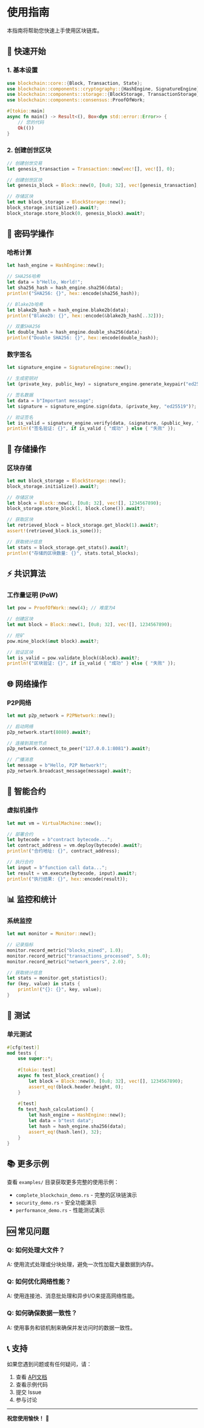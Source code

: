 # 使用指南

本指南将帮助您快速上手使用区块链库。

## 🚀 快速开始

### 1. 基本设置

```rust
use blockchain::core::{Block, Transaction, State};
use blockchain::components::cryptography::{HashEngine, SignatureEngine};
use blockchain::components::storage::{BlockStorage, TransactionStorage};
use blockchain::components::consensus::ProofOfWork;

#[tokio::main]
async fn main() -> Result<(), Box<dyn std::error::Error>> {
    // 您的代码
    Ok(())
}
```

### 2. 创建创世区块

```rust
// 创建创世交易
let genesis_transaction = Transaction::new(vec![], vec![], 0);

// 创建创世区块
let genesis_block = Block::new(0, [0u8; 32], vec![genesis_transaction], 1234567890);

// 存储区块
let mut block_storage = BlockStorage::new();
block_storage.initialize().await?;
block_storage.store_block(0, genesis_block).await?;
```

## 🔐 密码学操作

### 哈希计算

```rust
let hash_engine = HashEngine::new();

// SHA256哈希
let data = b"Hello, World!";
let sha256_hash = hash_engine.sha256(data);
println!("SHA256: {}", hex::encode(sha256_hash));

// Blake2b哈希
let blake2b_hash = hash_engine.blake2b(data);
println!("Blake2b: {}", hex::encode(&blake2b_hash[..32]));

// 双重SHA256
let double_hash = hash_engine.double_sha256(data);
println!("Double SHA256: {}", hex::encode(double_hash));
```

### 数字签名

```rust
let signature_engine = SignatureEngine::new();

// 生成密钥对
let (private_key, public_key) = signature_engine.generate_keypair("ed25519")?;

// 签名数据
let data = b"Important message";
let signature = signature_engine.sign(data, &private_key, "ed25519")?;

// 验证签名
let is_valid = signature_engine.verify(data, &signature, &public_key, "ed25519")?;
println!("签名验证: {}", if is_valid { "成功" } else { "失败" });
```

## 💾 存储操作

### 区块存储

```rust
let mut block_storage = BlockStorage::new();
block_storage.initialize().await?;

// 存储区块
let block = Block::new(1, [0u8; 32], vec![], 1234567890);
block_storage.store_block(1, block.clone()).await?;

// 获取区块
let retrieved_block = block_storage.get_block(1).await?;
assert!(retrieved_block.is_some());

// 获取统计信息
let stats = block_storage.get_stats().await?;
println!("存储的区块数量: {}", stats.total_blocks);
```

## ⚡ 共识算法

### 工作量证明 (PoW)

```rust
let pow = ProofOfWork::new(4); // 难度为4

// 创建区块
let mut block = Block::new(1, [0u8; 32], vec![], 1234567890);

// 挖矿
pow.mine_block(&mut block).await?;

// 验证区块
let is_valid = pow.validate_block(&block).await?;
println!("区块验证: {}", if is_valid { "成功" } else { "失败" });
```

## 🌐 网络操作

### P2P网络

```rust
let mut p2p_network = P2PNetwork::new();

// 启动网络
p2p_network.start(8080).await?;

// 连接到其他节点
p2p_network.connect_to_peer("127.0.0.1:8081").await?;

// 广播消息
let message = b"Hello, P2P Network!";
p2p_network.broadcast_message(message).await?;
```

## 🤖 智能合约

### 虚拟机操作

```rust
let mut vm = VirtualMachine::new();

// 部署合约
let bytecode = b"contract bytecode...";
let contract_address = vm.deploy(bytecode).await?;
println!("合约地址: {}", contract_address);

// 执行合约
let input = b"function call data...";
let result = vm.execute(bytecode, input).await?;
println!("执行结果: {}", hex::encode(result));
```

## 📊 监控和统计

### 系统监控

```rust
let mut monitor = Monitor::new();

// 记录指标
monitor.record_metric("blocks_mined", 1.0);
monitor.record_metric("transactions_processed", 5.0);
monitor.record_metric("network_peers", 2.0);

// 获取统计信息
let stats = monitor.get_statistics();
for (key, value) in stats {
    println!("{}: {}", key, value);
}
```

## 🧪 测试

### 单元测试

```rust
#[cfg(test)]
mod tests {
    use super::*;
    
    #[tokio::test]
    async fn test_block_creation() {
        let block = Block::new(0, [0u8; 32], vec![], 1234567890);
        assert_eq!(block.header.height, 0);
    }
    
    #[test]
    fn test_hash_calculation() {
        let hash_engine = HashEngine::new();
        let data = b"test data";
        let hash = hash_engine.sha256(data);
        assert_eq!(hash.len(), 32);
    }
}
```

## 📚 更多示例

查看 `examples/` 目录获取更多完整的使用示例：

- `complete_blockchain_demo.rs` - 完整的区块链演示
- `security_demo.rs` - 安全功能演示
- `performance_demo.rs` - 性能测试演示

## 🆘 常见问题

### Q: 如何处理大文件？

A: 使用流式处理或分块处理，避免一次性加载大量数据到内存。

### Q: 如何优化网络性能？

A: 使用连接池、消息批处理和异步I/O来提高网络性能。

### Q: 如何确保数据一致性？

A: 使用事务和锁机制来确保并发访问时的数据一致性。

## 📞 支持

如果您遇到问题或有任何疑问，请：

1. 查看 [API文档](API.md)
2. 查看示例代码
3. 提交 Issue
4. 参与讨论

---

**祝您使用愉快！** 🚀
